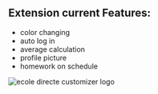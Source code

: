 ## Extension current Features:  ##
* color changing
* auto log in
* average calculation
* profile picture
* homework on schedule

![ecole directe customizer logo](https://i.ibb.co/Cv3TNFs/Logo-copy.png)
